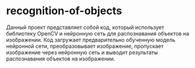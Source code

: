 # recognition-of-objects
Данный проект представляет собой код, который использует библиотеку OpenCV и нейронную сеть для распознавания объектов на изображении. Код загружает предварительно обученную модель нейронной сети, преобразовывает изображение,  пропускает изображение через нейронную сеть и выводит результаты распознавания объектов на изображении.
